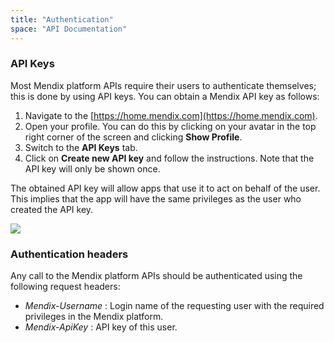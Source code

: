 ```yaml
---
title: "Authentication"
space: "API Documentation"
---
```



### API Keys

Most Mendix platform APIs require their users to authenticate themselves; this is done by using API keys. You can obtain a Mendix API key as follows:

1.  Navigate to the [https://home.mendix.com](https://home.mendix.com).
2.  Open your profile. You can do this by clicking on your avatar in the top right corner of the screen and clicking **Show Profile**.
3.  Switch to the **API Keys** tab.
4.  Click on **Create new API key** and follow the instructions. Note that the API key will only be shown once.

The obtained API key will allow apps that use it to act on behalf of the user. This implies that the app will have the same privileges as the user who created the API key.

![](attachments/131088/425985.png)

### Authentication headers

Any call to the Mendix platform APIs should be authenticated using the following request headers:

*   _Mendix-Username_ : Login name of the requesting user with the required privileges in the Mendix platform.
*   _Mendix-ApiKey_ : API key of this user.
